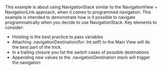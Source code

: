 This example is about using NavigationStack similar to the NavigationView + NavigationLink approach, when it comes to programmed navigation.
This example is intended to demonstrate how is it possible to navigate programmatically when you decide to use NavigationStack.
Key elements to consider:
<ul>
  <li>Hoisting is the best practice to pass variables</li>
  <li>Attaching .navigationDestination(for: Int.self) to the Main View will do the best part of the trick.</li>
  <li>In a trailing closure you list the switch cases of possible destinations</li>
  <li>Appending new values to the .navigationDestination stack will trigger the navigation</li>
</ul>
